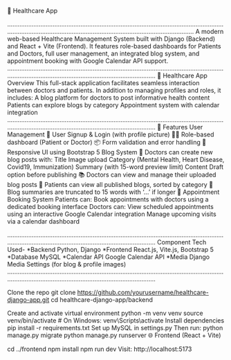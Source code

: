 🏥 Healthcare App

.......................................................................................................................................................................................................................................
A modern web-based Healthcare Management System built with Django (Backend) and React + Vite (Frontend). It features role-based dashboards for Patients and Doctors, full user management, an integrated blog system, and appointment booking with Google Calendar API support.
.................................................................................................................................................................................................................
🏥 Healthcare App Overview
This full-stack application facilitates seamless interaction between doctors and patients. In addition to managing profiles and roles, it includes:
A blog platform for doctors to post informative health content
Patients can explore blogs by category
Appointment system with calendar integration
.................................................................................................................................................................................................................
🚀 Features
User Management
👤 User Signup & Login (with profile picture)
🧑‍⚕️ Role-based dashboard (Patient or Doctor)
📦 Form validation and error handling
🎨 Responsive UI using Bootstrap 5
Blog System
📝 Doctors can create new blog posts with:
Title
Image upload
Category (Mental Health, Heart Disease, Covid19, Immunization)
Summary (with 15-word preview limit)
Content
Draft option before publishing
📚 Doctors can view and manage their uploaded blog posts
📰 Patients can view all published blogs, sorted by category
📄 Blog summaries are truncated to 15 words with ‘...’ if longer
📅 Appointment Booking System
Patients can:
Book appointments with doctors using a dedicated booking interface Doctors can:
View scheduled appointments using an interactive Google Calendar integration
Manage upcoming visits via a calendar dashboard

.................................................................................................................................................................................................................
Component	Tech Used-
*Backend	Python, Django 
*Frontend	React.js, Vite.js, Bootstrap 5
*Database	MySQL
*Calendar API	Google Calendar API
*Media	Django Media Settings (for blog & profile images)
.................................................................................................................................................................................................................

Clone the repo
git clone https://github.com/yourusername/healthcare-django-app.git cd healthcare-django-app/backend

Create and activate virtual environment
python -m venv venv
source venv/bin/activate # On Windows: venv\Scripts\activate
Install dependencies
pip install -r requirements.txt
Set up MySQL in settings.py
Then run:
python manage.py migrate
python manage.py runserver
🌐 Frontend (React + Vite)

cd ../frontend
npm install
npm run dev
Visit: http://localhost:5173

